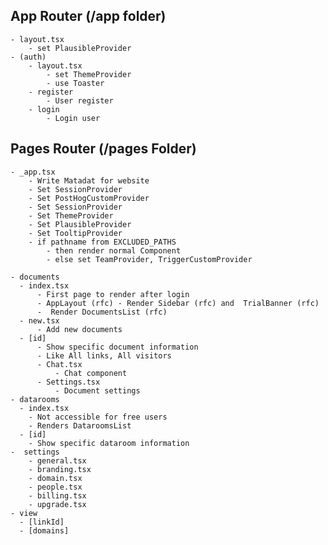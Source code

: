 ## App Router (/app folder)

    - layout.tsx
        - set PlausibleProvider
    - (auth)
        - layout.tsx
            - set ThemeProvider
            - use Toaster
        - register
            - User register
        - login
            - Login user

## Pages Router (/pages Folder)

    - _app.tsx
        - Write Matadat for website
        - Set SessionProvider
        - Set PostHogCustomProvider
        - Set SessionProvider
        - Set ThemeProvider
        - Set PlausibleProvider
        - Set TooltipProvider
        - if pathname from EXCLUDED_PATHS
            - then render normal Component
            - else set TeamProvider, TriggerCustomProvider

    - documents
      - index.tsx
          - First page to render after login
          - AppLayout (rfc) - Render Sidebar (rfc) and  TrialBanner (rfc)
          -  Render DocumentsList (rfc)
      - new.tsx
          - Add new documents
      - [id]
          - Show specific document information
          - Like All links, All visitors
          - Chat.tsx
              - Chat component
          - Settings.tsx
              - Document settings
    - datarooms
      - index.tsx
        - Not accessible for free users
        - Renders DataroomsList
      - [id]
        - Show specific dataroom information
    -  settings
        - general.tsx
        - branding.tsx
        - domain.tsx
        - people.tsx
        - billing.tsx
        - upgrade.tsx
    - view
      - [linkId]
      - [domains]
